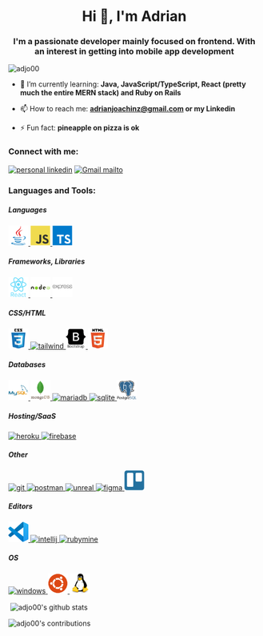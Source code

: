
<h1 align="center">Hi 👋, I'm Adrian</h1>

  

<h3 align="center">I'm a passionate developer mainly focused on frontend. With an interest in getting into mobile app development</h3>

  

<p align="left">  <img src="https://komarev.com/ghpvc/?username=adjo00&label=Profile%20views&color=0e75b6&style=flat"  alt="adjo00" />  </p>

  

- 🌱 I’m currently learning: **Java, JavaScript/TypeScript, React (pretty much the entire MERN stack) and Ruby on Rails**

  

- 📫 How to reach me: **adrianjoachinz@gmail.com or my Linkedin**

  

- ⚡ Fun fact: **pineapple on pizza is ok**

  

<h3 align="left">Connect with me:</h3>

  

<p align="left">

  

<a href="https://linkedin.com/in/adrianjoachin"  target="blank"><img align="center"  src="https://raw.githubusercontent.com/rahuldkjain/github-profile-readme-generator/master/src/images/icons/Social/linked-in-alt.svg"  alt="personal linkedin"  height="30"  width="40" /></a>  <a href="mailto:adrianjoachinz@gmail.com"  target="blank">  <img align="center"  src="https://upload.wikimedia.org/wikipedia/commons/thumb/7/7e/Gmail_icon_%282020%29.svg/120px-Gmail_icon_%282020%29.svg.png?20221017173631"  alt="Gmail mailto"  height="30"  width="40" /></a>

  

</p>

  

<h3 align="left">Languages and Tools:</h3>

  

<h5 align="left">Languages</h5>

<a href="https://www.java.com"  target="_blank"  rel="noreferrer">  <img src="https://raw.githubusercontent.com/devicons/devicon/master/icons/java/java-original.svg"  alt="java"  width="40"  height="40"/>  </a>  <a href="https://developer.mozilla.org/en-US/docs/Web/JavaScript"  target="_blank"  rel="noreferrer">  <img src="https://raw.githubusercontent.com/devicons/devicon/master/icons/javascript/javascript-original.svg"  alt="javascript"  width="40"  height="40"/>  </a>  <a href="https://www.typescriptlang.org/"  target="_blank"  rel="noreferrer">  <img src="https://raw.githubusercontent.com/devicons/devicon/master/icons/typescript/typescript-original.svg"  alt="typescript"  width="40"  height="40"/>  </a>

  
  

<h5 align="left">Frameworks, Libraries</h5>

<a href="https://reactjs.org/"  target="_blank"  rel="noreferrer">  <img src="https://raw.githubusercontent.com/devicons/devicon/master/icons/react/react-original-wordmark.svg"  alt="react"  width="40"  height="40"/>  </a>  <a href="https://nodejs.org"  target="_blank"  rel="noreferrer">  <img src="https://raw.githubusercontent.com/devicons/devicon/master/icons/nodejs/nodejs-original-wordmark.svg"  alt="nodejs"  width="40"  height="40"/>  </a>  <a href="https://expressjs.com"  target="_blank"  rel="noreferrer">  <img src="https://raw.githubusercontent.com/devicons/devicon/master/icons/express/express-original-wordmark.svg"  alt="express"  width="40"  height="40"/>  </a>

  

<h5 align="left">CSS/HTML</h5>

<a href="https://www.w3schools.com/css/"  target="_blank"  rel="noreferrer">  <img src="https://raw.githubusercontent.com/devicons/devicon/master/icons/css3/css3-original-wordmark.svg"  alt="css3"  width="40"  height="40"/>  </a>  <a href="https://tailwindcss.com/"  target="_blank"  rel="noreferrer">  <img src="https://www.vectorlogo.zone/logos/tailwindcss/tailwindcss-icon.svg"  alt="tailwind"  width="40"  height="40"/>  </a>  <a href="https://getbootstrap.com"  target="_blank"  rel="noreferrer">  <img src="https://raw.githubusercontent.com/devicons/devicon/master/icons/bootstrap/bootstrap-plain-wordmark.svg"  alt="bootstrap"  width="40"  height="40"/>  </a>  <img src="https://raw.githubusercontent.com/devicons/devicon/master/icons/html5/html5-original-wordmark.svg"  alt="html5"  width="40"  height="40"/>  </a>

  

<h5 align="left">Databases</h5>

  

<a href="https://www.mysql.com/"  target="_blank"  rel="noreferrer">  <img src="https://raw.githubusercontent.com/devicons/devicon/master/icons/mysql/mysql-original-wordmark.svg"  alt="mysql"  width="40"  height="40"/>  </a>  <a href="https://www.mongodb.com/"  target="_blank"  rel="noreferrer">  <img src="https://raw.githubusercontent.com/devicons/devicon/master/icons/mongodb/mongodb-original-wordmark.svg"  alt="mongodb"  width="40"  height="40"/>  </a>  <a href="https://mariadb.org/"  target="_blank"  rel="noreferrer">  <img src="https://www.vectorlogo.zone/logos/mariadb/mariadb-icon.svg"  alt="mariadb"  width="40"  height="40">  </a>  <a href="https://www.sqlite.org/"  target="_blank"  rel="noreferrer">  <img src="https://www.vectorlogo.zone/logos/sqlite/sqlite-icon.svg"  alt="sqlite"  width="40"  height="40"/>  </a>  <a href="https://www.postgresql.org"  target="_blank"  rel="noreferrer">  <img src="https://raw.githubusercontent.com/devicons/devicon/master/icons/postgresql/postgresql-original-wordmark.svg"  alt="postgresql"  width="40"  height="40"/>  </a>

  
  
  

<h5 align="left">Hosting/SaaS</h5>

  

<a href="https://heroku.com"  target="_blank"  rel="noreferrer">  <img src="https://www.vectorlogo.zone/logos/heroku/heroku-icon.svg"  alt="heroku"  width="40"  height="40"/>  </a>  <a href="https://www.w3.org/html/"  target="_blank"  rel="noreferrer">  <a href="https://firebase.google.com/"  target="_blank"  rel="noreferrer">  <img src="https://www.vectorlogo.zone/logos/firebase/firebase-icon.svg"  alt="firebase"  width="40"  height="40"/>  </a>

  

<h5 align="left">Other</h5>

<a href="https://git-scm.com/"  target="_blank"  rel="noreferrer">  <img src="https://www.vectorlogo.zone/logos/git-scm/git-scm-icon.svg"  alt="git"  width="40"  height="40"/>  </a>  <a href="https://postman.com"  target="_blank"  rel="noreferrer">  <img src="https://www.vectorlogo.zone/logos/getpostman/getpostman-icon.svg"  alt="postman"  width="40"  height="40"/>  </a>  <a href="https://unrealengine.com/"  target="_blank"  rel="noreferrer">  <img src="https://raw.githubusercontent.com/kenangundogan/fontisto/036b7eca71aab1bef8e6a0518f7329f13ed62f6b/icons/svg/brand/unreal-engine.svg"  alt="unreal"  width="40"  height="40"/>  </a>  <a href="https://www.figma.com/"  target="_blank"  rel="noreferrer">  <img src="https://www.vectorlogo.zone/logos/figma/figma-icon.svg"  alt="figma"  width="40"  height="40"/>  </a>  <a href="https://trello.com/"  target="_blank"  rel="noreferrer">  <img src="https://raw.githubusercontent.com/devicons/devicon/master/icons/trello/trello-plain.svg"  alt="trello"  width="40"  height="40"/>  </a>

  

<h5 align="left">Editors</h5>

<a href="https://code.visualstudio.com/"  target="_blank"  rel="noreferrer">  <img src="https://raw.githubusercontent.com/devicons/devicon/master/icons/vscode/vscode-original.svg"  alt="vscode"  width="40"  height="40"/>  </a>  <a href="https://www.jetbrains.com/idea/"  target="_blank"  rel="noreferrer">  <img src="https://resources.jetbrains.com/storage/products/company/brand/logos/IntelliJ_IDEA_icon.png"  alt="intellij"  width="40"  height="40"/>  </a>  <a href="https://www.jetbrains.com/ruby/"  target="_blank"  rel="noreferrer">  <img src="https://resources.jetbrains.com/storage/products/company/brand/logos/RubyMine_icon.png"  alt="rubymine"  width="40"  height="40"/>  </a>

  
  
  

<h5 align="left">OS</h5>

  

<a href="https://www.microsoft.com/en-us/windows?r=1"  target="_blank"  rel="noreferrer">  <img src="https://upload.wikimedia.org/wikipedia/commons/thumb/5/5f/Windows_logo_-_2012.svg/1024px-Windows_logo_-_2012.svg.png"  alt="windows"  width="40"  height="40"/>  </a>  <a href="https://ubuntu.com/"  target="_blank"  rel="noreferrer">  <img src="https://raw.githubusercontent.com/devicons/devicon/master/icons/ubuntu/ubuntu-plain.svg"  alt="ubuntu"  width="40"  height="40"/>  </a>  <a href="https://www.linux.org/"  target="_blank"  rel="noreferrer">  <img src="https://raw.githubusercontent.com/devicons/devicon/master/icons/linux/linux-original.svg"  alt="linux"  width="40"  height="40"/>  </a>

  

<p>&nbsp;<img align="center"  src="https://github-readme-stats.vercel.app/api?username=adjo00&show_icons=true&theme=dark&title_color=ffffff&text_color=fffafa&hide_border=true&locale=en"  alt="adjo00's github stats" /></p>

  

<p><img align="center"  src="https://github-readme-streak-stats.herokuapp.com/?user=adjo00&theme=dark"  alt="adjo00's contributions" /></p

